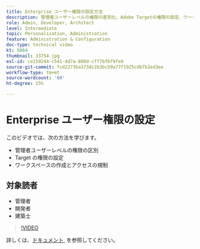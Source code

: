 ```yaml
---
title: Enterprise ユーザー権限の設定方法
description: 管理者ユーザーレベルの権限の差別化、Adobe Targetの権限の設定、ワークスペースの作成およびアクセスの規制の方法について説明します。
role: Admin, Developer, Architect
level: Intermediate
topic: Personalization, Administration
feature: Administration & Configuration
doc-type: technical video
kt: 5064
thumbnail: 33754.jpg
exl-id: ce159244-c541-4d7a-880d-cff7bf6f9fe9
source-git-commit: fcd2273ba373dc2b3bc59a77f1925cdb7b2ed3ee
workflow-type: tm+mt
source-wordcount: '60'
ht-degree: 15%

---
```


# Enterprise ユーザー権限の設定

このビデオでは、次の方法を学びます。

* 管理者ユーザーレベルの権限の区別
* Target の権限の設定
* ワークスペースの作成とアクセスの規制

## 対象読者

* 管理者
* 開発者
* 建築士

>[!VIDEO](https://video.tv.adobe.com/v/3421784/?quality=12&captions=jpn)

詳しくは、[&#x200B; ドキュメント &#x200B;](https://experienceleague.adobe.com/docs/target/using/administer/administrating-target.html?lang=ja) を参照してください。
